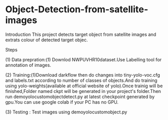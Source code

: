 # Object-Detection-from-satellite-images
Introduction This project detects target object from satellite images and extrats colour of detected target objec.

Steps

(1) Data prepration:(1) Downlod NWPUVHR10dataset.Use Labelling tool for annotation of images.

(2) Training:(1)Download darkflow then do changes into tiny-yolo-voc.cfg and labels.txt according to number of classes of objects.And do training using yolo-weights(available at official website of yolo).Once trainig will be finished,Folder named ckpt will be generated in your project's folder.Then run demoyolocustomobjectdetect.py  at latest checkpoint generated by gpu.You can use google colab if your PC has no GPU.

(3) Testing : Test images using demoyolocustomobject.py

